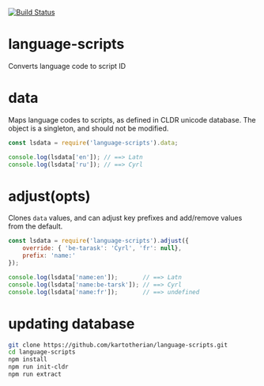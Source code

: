 [![Build Status](https://travis-ci.org/kartotherian/language-scripts.svg?branch=master)](https://travis-ci.org/kartotherian/language-scripts)

# language-scripts
Converts language code to script ID

# data

Maps language codes to scripts, as defined in CLDR unicode database. The object is a singleton, and should not be modified.

```js
const lsdata = require('language-scripts').data;

console.log(lsdata['en']); // ==> Latn
console.log(lsdata['ru']); // ==> Cyrl
```

# adjust(opts)

Clones `data` values, and can adjust key prefixes and add/remove values from the default.

```js
const lsdata = require('language-scripts').adjust({
    override: { 'be-tarask': 'Cyrl', 'fr': null},
    prefix: 'name:'
});

console.log(lsdata['name:en']);       // ==> Latn
console.log(lsdata['name:be-tarsk']); // ==> Cyrl
console.log(lsdata['name:fr']);       // ==> undefined

```

# updating database

```bash
git clone https://github.com/kartotherian/language-scripts.git
cd language-scripts
npm install
npm run init-cldr
npm run extract
```
